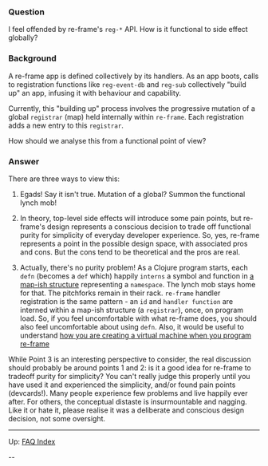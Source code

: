 
### Question

I feel offended by re-frame's `reg-*` API.  How is it functional to side effect globally? 

### Background

A re-frame app is defined collectively by its handlers. As an app boots, calls to registration 
functions like `reg-event-db` and `reg-sub`
collectively "build up" an app, infusing it with behaviour and capability.

Currently, this "building up" process involves the progressive mutation of
a global `registrar` (map) held internally within `re-frame`. 
Each registration adds a new entry to this `registrar`.

How should we analyse this from a functional point of view?

### Answer 

There are three ways to view this:

  1. Egads! Say it isn't true. Mutation of a global? Summon the functional lynch mob!
  
  2. In theory, top-level side effects will introduce some pain points, 
     but re-frame's design represents a conscious decision to trade off functional purity
     for simplicity of everyday developer experience. 
     So, yes, re-frame represents a point in 
     the possible design space, with associated pros and cons. But the cons tend to be 
     theoretical and the pros are real. 
     
  3. Actually, there's no purity problem! As a Clojure program 
     starts, each `defn` (becomes a `def` which) happily
     `interns` a symbol and function in [a map-ish structure](https://clojuredocs.org/clojure.core/ns-interns) representing a `namespace`. 
     The lynch mob stays home for that. The pitchforks remain in their rack. 
     `re-frame` handler registration 
     is the same pattern - an `id` and `handler function` are interned
     within a map-ish structure (a `registrar`), once, on program load.
     So, if you feel uncomfortable with what re-frame does, you should also feel uncomfortable about using `defn`.
     Also, it would be useful to understand 
     [how you are creating a virtual machine when you program re-frame](https://github.com/day8/re-frame/blob/master/docs/MentalModelOmnibus.md#on-dsls-and-machines)   


While Point 3 is an interesting perspective to consider, the real discussion should probably be around points 1 and 2: is it a good idea for re-frame to tradeoff purity for simplicity?  You can't really judge this
properly until you have used it and experienced the simplicity, and/or found pain points (devcards!).
Many people experience few problems and live happily ever after. For others, the conceptual
distaste is insurmountable and nagging. Like it or hate it, please realise it was a deliberate 
and conscious design decision, not some oversight.

-------- 

Up:  [FAQ Index](README.md)&nbsp;&nbsp;&nbsp;&nbsp;&nbsp;&nbsp;

-- 
